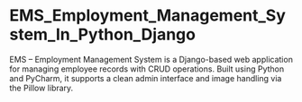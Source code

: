 # EMS_Employment_Management_System_In_Python_Django
EMS – Employment Management System is a Django-based web application for managing employee records with CRUD operations. Built using Python and PyCharm, it supports a clean admin interface and image handling via the Pillow library.
